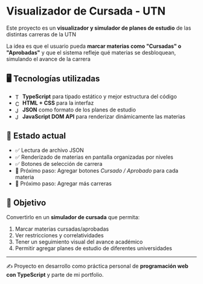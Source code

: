 # Visualizador de Cursada - UTN

Este proyecto es un **visualizador y simulador de planes de estudio** de las distintas carreras de la UTN

La idea es que el usuario pueda **marcar materias como "Cursadas" o "Aprobadas"** y que el sistema refleje qué materias se desbloquean, simulando el avance de la carrera

## 🖥️ Tecnologías utilizadas
- <img align="center" src="https://upload.wikimedia.org/wikipedia/commons/thumb/4/4c/Typescript_logo_2020.svg/1024px-Typescript_logo_2020.svg.png" alt="TypeScript Icon" height="15px" width="15px"/> **TypeScript** para tipado estático y mejor estructura del código
- <img align="center" src="https://github.com/user-attachments/assets/1f5600ee-68f0-4db5-b05c-ee974bf6df5c" alt="CSS Icon" height="15px" width="15px"/> **HTML + CSS** para la interfaz
- <img align="center" src="https://upload.wikimedia.org/wikipedia/commons/c/c9/JSON_vector_logo.svg" alt="JSON Icon" height="15px" width="15px"/> **JSON** como formato de los planes de estudio
- <img align="center" src="https://upload.wikimedia.org/wikipedia/commons/thumb/9/99/Unofficial_JavaScript_logo_2.svg/1024px-Unofficial_JavaScript_logo_2.svg.png" alt="JavaScript Icon" height="15px" width="15px"/> **JavaScript DOM API** para renderizar dinámicamente las materias

## 📌 Estado actual
- ✅ Lectura de archivo JSON
- ✅ Renderizado de materias en pantalla organizadas por niveles
- ✅ Botones de selección de carrera
- 🔄 Próximo paso: Agregar botones *Cursado / Aprobado* para cada materia
- 🔄 Próximo paso: Agregar más carreras

## 🎯 Objetivo
Convertirlo en un **simulador de cursada** que permita:  
1. Marcar materias cursadas/aprobadas  
2. Ver restricciones y correlatividades
3. Tener un seguimiento visual del avance académico 
4. Permitir agregar planes de estudio de diferentes universidades

---

✍️ Proyecto en desarrollo como práctica personal de **programación web con TypeScript** y parte de mi portfolio.